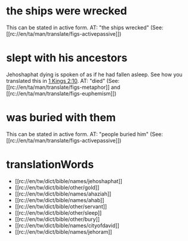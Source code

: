# the ships were wrecked

This can be stated in active form. AT: "the ships wrecked" (See: [[rc://en/ta/man/translate/figs-activepassive]])

# slept with his ancestors

Jehoshaphat dying is spoken of as if he had fallen asleep. See how you translated this in [1 Kings 2:10](../02/10.md). AT: "died" (See: [[rc://en/ta/man/translate/figs-metaphor]] and [[rc://en/ta/man/translate/figs-euphemism]])

# was buried with them

This can be stated in active form. AT: "people buried him" (See: [[rc://en/ta/man/translate/figs-activepassive]])

# translationWords

* [[rc://en/tw/dict/bible/names/jehoshaphat]]
* [[rc://en/tw/dict/bible/other/gold]]
* [[rc://en/tw/dict/bible/names/ahaziah]]
* [[rc://en/tw/dict/bible/names/ahab]]
* [[rc://en/tw/dict/bible/other/servant]]
* [[rc://en/tw/dict/bible/other/sleep]]
* [[rc://en/tw/dict/bible/other/bury]]
* [[rc://en/tw/dict/bible/names/cityofdavid]]
* [[rc://en/tw/dict/bible/names/jehoram]]